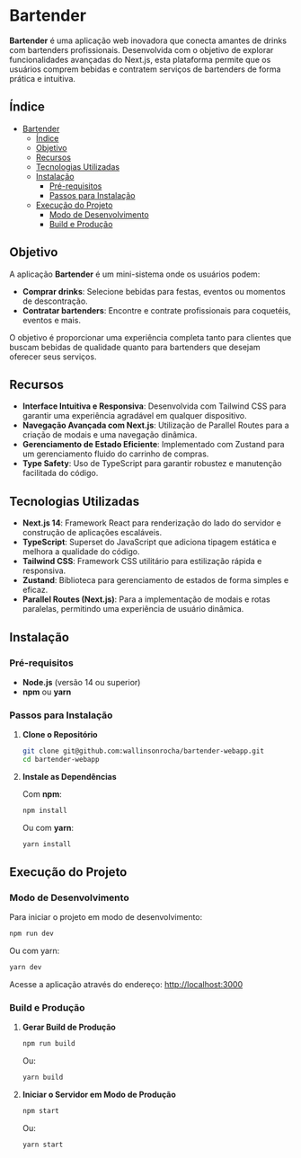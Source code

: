# Bartender

**Bartender** é uma aplicação web inovadora que conecta amantes de drinks com bartenders profissionais. Desenvolvida com o objetivo de explorar funcionalidades avançadas do Next.js, esta plataforma permite que os usuários comprem bebidas e contratem serviços de bartenders de forma prática e intuitiva.

## Índice

- [Bartender](#bartender)
  - [Índice](#índice)
  - [Objetivo](#objetivo)
  - [Recursos](#recursos)
  - [Tecnologias Utilizadas](#tecnologias-utilizadas)
  - [Instalação](#instalação)
    - [Pré-requisitos](#pré-requisitos)
    - [Passos para Instalação](#passos-para-instalação)
  - [Execução do Projeto](#execução-do-projeto)
    - [Modo de Desenvolvimento](#modo-de-desenvolvimento)
    - [Build e Produção](#build-e-produção)

## Objetivo

A aplicação **Bartender** é um mini-sistema onde os usuários podem:

- **Comprar drinks**: Selecione bebidas para festas, eventos ou momentos de descontração.
- **Contratar bartenders**: Encontre e contrate profissionais para coquetéis, eventos e mais.

O objetivo é proporcionar uma experiência completa tanto para clientes que buscam bebidas de qualidade quanto para bartenders que desejam oferecer seus serviços.

## Recursos

- **Interface Intuitiva e Responsiva**: Desenvolvida com Tailwind CSS para garantir uma experiência agradável em qualquer dispositivo.
- **Navegação Avançada com Next.js**: Utilização de Parallel Routes para a criação de modais e uma navegação dinâmica.
- **Gerenciamento de Estado Eficiente**: Implementado com Zustand para um gerenciamento fluido do carrinho de compras.
- **Type Safety**: Uso de TypeScript para garantir robustez e manutenção facilitada do código.

## Tecnologias Utilizadas

- **Next.js 14**: Framework React para renderização do lado do servidor e construção de aplicações escaláveis.
- **TypeScript**: Superset do JavaScript que adiciona tipagem estática e melhora a qualidade do código.
- **Tailwind CSS**: Framework CSS utilitário para estilização rápida e responsiva.
- **Zustand**: Biblioteca para gerenciamento de estados de forma simples e eficaz.
- **Parallel Routes (Next.js)**: Para a implementação de modais e rotas paralelas, permitindo uma experiência de usuário dinâmica.

## Instalação

### Pré-requisitos

- **Node.js** (versão 14 ou superior)
- **npm** ou **yarn**

### Passos para Instalação

1. **Clone o Repositório**

   ```bash
   git clone git@github.com:wallinsonrocha/bartender-webapp.git
   cd bartender-webapp
   ```

2. **Instale as Dependências**

   Com **npm**:
   ```bash
   npm install
   ```
   Ou com **yarn**:
   ```bash
   yarn install
   ```

## Execução do Projeto

### Modo de Desenvolvimento

Para iniciar o projeto em modo de desenvolvimento:

```bash
npm run dev
```
Ou com yarn:
```bash
yarn dev
```

Acesse a aplicação através do endereço: [http://localhost:3000](http://localhost:3000)

### Build e Produção

1. **Gerar Build de Produção**

   ```bash
   npm run build
   ```
   Ou:
   ```bash
   yarn build
   ```

2. **Iniciar o Servidor em Modo de Produção**

   ```bash
   npm start
   ```
   Ou:
   ```bash
   yarn start
   ```

